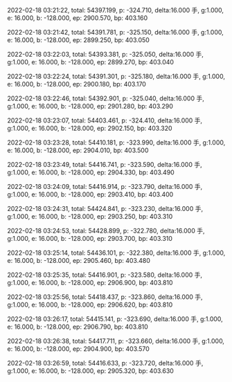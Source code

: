 2022-02-18 03:21:22, total: 54397.199, p: -324.710, delta:16.000 手, g:1.000, e: 16.000, b: -128.000, ep: 2900.570, bp: 403.160

2022-02-18 03:21:42, total: 54391.781, p: -325.150, delta:16.000 手, g:1.000, e: 16.000, b: -128.000, ep: 2899.250, bp: 403.050

2022-02-18 03:22:03, total: 54393.381, p: -325.050, delta:16.000 手, g:1.000, e: 16.000, b: -128.000, ep: 2899.270, bp: 403.040

2022-02-18 03:22:24, total: 54391.301, p: -325.180, delta:16.000 手, g:1.000, e: 16.000, b: -128.000, ep: 2900.180, bp: 403.170

2022-02-18 03:22:46, total: 54392.901, p: -325.040, delta:16.000 手, g:1.000, e: 16.000, b: -128.000, ep: 2901.280, bp: 403.290

2022-02-18 03:23:07, total: 54403.461, p: -324.410, delta:16.000 手, g:1.000, e: 16.000, b: -128.000, ep: 2902.150, bp: 403.320

2022-02-18 03:23:28, total: 54410.181, p: -323.990, delta:16.000 手, g:1.000, e: 16.000, b: -128.000, ep: 2904.010, bp: 403.500

2022-02-18 03:23:49, total: 54416.741, p: -323.590, delta:16.000 手, g:1.000, e: 16.000, b: -128.000, ep: 2904.330, bp: 403.490

2022-02-18 03:24:09, total: 54416.914, p: -323.790, delta:16.000 手, g:1.000, e: 16.000, b: -128.000, ep: 2903.410, bp: 403.400

2022-02-18 03:24:31, total: 54424.841, p: -323.230, delta:16.000 手, g:1.000, e: 16.000, b: -128.000, ep: 2903.250, bp: 403.310

2022-02-18 03:24:53, total: 54428.899, p: -322.780, delta:16.000 手, g:1.000, e: 16.000, b: -128.000, ep: 2903.700, bp: 403.310

2022-02-18 03:25:14, total: 54436.101, p: -322.380, delta:16.000 手, g:1.000, e: 16.000, b: -128.000, ep: 2905.460, bp: 403.480

2022-02-18 03:25:35, total: 54416.901, p: -323.580, delta:16.000 手, g:1.000, e: 16.000, b: -128.000, ep: 2906.900, bp: 403.810

2022-02-18 03:25:56, total: 54418.437, p: -323.860, delta:16.000 手, g:1.000, e: 16.000, b: -128.000, ep: 2906.620, bp: 403.810

2022-02-18 03:26:17, total: 54415.141, p: -323.690, delta:16.000 手, g:1.000, e: 16.000, b: -128.000, ep: 2906.790, bp: 403.810

2022-02-18 03:26:38, total: 54417.711, p: -323.660, delta:16.000 手, g:1.000, e: 16.000, b: -128.000, ep: 2904.900, bp: 403.570

2022-02-18 03:26:59, total: 54416.633, p: -323.720, delta:16.000 手, g:1.000, e: 16.000, b: -128.000, ep: 2905.320, bp: 403.630